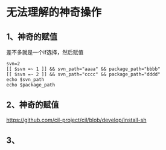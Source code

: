 # 无法理解的神奇操作

## 1、神奇的赋值
差不多就是一个if选择，然后赋值
```
svn=2
[[ $svn =~ 1 ]] && svn_path="aaaa" && package_path="bbbb"
[[ $svn =~ 2 ]] && svn_path="cccc" && package_path="dddd"
echo $svn_path 
echo $package_path
```

## 2、神奇的赋值
https://github.com/cil-project/cil/blob/develop/install-sh

## 3、





